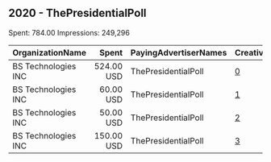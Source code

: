 ## 2020 - ThePresidentialPoll 
Spent: 784.00
Impressions: 249,296

|OrganizationName|Spent|PayingAdvertiserNames|CreativeUrls|Impressions|Genders|AgeBrackets|CountryCodes|BillingAddresses|CandidateBallotInformation|
|:---|---:|:---|:---|---:|:---|:---|:---|:---|:---|
|BS Technologies  INC|524.00 USD|ThePresidentialPoll|[0](https://www.snap.com/political-ads/asset/f07a37cb808c46f61269d8f6295cdeab3704297666e71073f95464555b48612b?mediaType=png)|110,616||25+|united states|US|Presidential Poll|
|BS Technologies  INC|60.00 USD|ThePresidentialPoll|[1](https://www.snap.com/political-ads/asset/f07a37cb808c46f61269d8f6295cdeab3704297666e71073f95464555b48612b?mediaType=png)|53,152||25+|united states|US|Presidential Poll|
|BS Technologies  INC|50.00 USD|ThePresidentialPoll|[2](https://www.snap.com/political-ads/asset/8f4295184c61e766701c3cd95465dd1b10002dc9b49bfe7a6dc7f6f6421d4fea?mediaType=mp4)|46,237||25+|united states|US|Presidential Poll|
|BS Technologies  INC|150.00 USD|ThePresidentialPoll|[3](https://www.snap.com/political-ads/asset/8f4295184c61e766701c3cd95465dd1b10002dc9b49bfe7a6dc7f6f6421d4fea?mediaType=mp4)|39,291||25+|united states|US|Presidential Poll|
